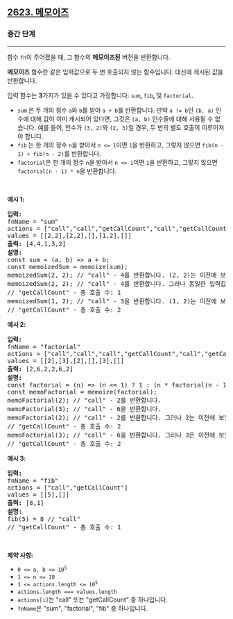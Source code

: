 <h2><a href="https://leetcode.com/problems/memoize">2623. 메모이즈</a></h2><h3>중간 단계</h3><hr><p>함수 <code>fn</code>이 주어졌을 때, 그 함수의 <strong>메모이즈된</strong> 버전을 반환합니다.</p>

<p><strong>메모이즈<sup></sup></strong> 함수란 같은 입력값으로 두 번 호출되지 않는 함수입니다. 대신에 캐시된 값을 반환합니다.</p>

<p>입력 함수는 <strong>3</strong>가지가 있을 수 있다고 가정합니다: <code>sum</code><strong>, </strong><code>fib</code><strong>, </strong>및 <code>factorial</code><strong>.</strong></p>

<ul>
	<li><code>sum</code><strong> </strong>은 두 개의 정수 <code>a</code>와 <code>b</code>를 받아 <code>a + b</code>를 반환합니다. 만약 <code>a != b</code>인 <code>(b, a)</code> 인수에 대해 값이 이미 캐시되어 있다면, 그것은 <code>(a, b)</code> 인수들에 대해 사용될 수 없습니다. 예를 들어, 인수가 <code>(3, 2)</code>와 <code>(2, 3)</code>일 경우, 두 번의 별도 호출이 이루어져야 합니다.</li>
	<li><code>fib</code><strong> </strong>는 한 개의 정수 <code>n</code>을 받아서 <code>n &lt;= 1</code>이면 <code>1</code>을 반환하고, 그렇지 않으면 <code>fib(n - 1) + fib(n - 2)</code>를 반환합니다.</li>
	<li><code>factorial</code>은 한 개의 정수 <code>n</code>을 받아서 <code>n &lt;= 1</code>이면 <code>1</code>을 반환하고, 그렇지 않으면 <code>factorial(n - 1) * n</code>을 반환합니다.</li>
</ul>

<p>&nbsp;</p>
<p><strong class="example">예시 1:</strong></p>

<pre>
<strong>입력:</strong>
fnName = &quot;sum&quot;
actions = [&quot;call&quot;,&quot;call&quot;,&quot;getCallCount&quot;,&quot;call&quot;,&quot;getCallCount&quot;]
values = [[2,2],[2,2],[],[1,2],[]]
<strong>출력:</strong> [4,4,1,3,2]
<strong>설명:</strong>
const sum = (a, b) =&gt; a + b;
const memoizedSum = memoize(sum);
memoizedSum(2, 2); // &quot;call&quot; - 4를 반환합니다. (2, 2)는 이전에 보지 않았기 때문에 sum()이 호출되었습니다.
memoizedSum(2, 2); // &quot;call&quot; - 4를 반환합니다. 그러나 동일한 입력값이 이전에 보았기 때문에 sum()은 호출되지 않았습니다.
// &quot;getCallCount&quot; - 총 호출 수: 1
memoizedSum(1, 2); // &quot;call&quot; - 3을 반환합니다. (1, 2)는 이전에 보지 않았기 때문에 sum()이 호출되었습니다.
// &quot;getCallCount&quot; - 총 호출 수: 2
</pre>

<p><strong class="example">예시 2:</strong></p>

<pre>
<strong>입력:
</strong>fnName = &quot;factorial&quot;
actions = [&quot;call&quot;,&quot;call&quot;,&quot;call&quot;,&quot;getCallCount&quot;,&quot;call&quot;,&quot;getCallCount&quot;]
values = [[2],[3],[2],[],[3],[]]
<strong>출력:</strong> [2,6,2,2,6,2]
<strong>설명:</strong>
const factorial = (n) =&gt; (n &lt;= 1) ? 1 : (n * factorial(n - 1));
const memoFactorial = memoize(factorial);
memoFactorial(2); // &quot;call&quot; - 2를 반환합니다.
memoFactorial(3); // &quot;call&quot; - 6을 반환합니다.
memoFactorial(2); // &quot;call&quot; - 2를 반환합니다. 그러나 2는 이전에 보았기 때문에 factorial은 호출되지 않았습니다.
// &quot;getCallCount&quot; - 총 호출 수: 2
memoFactorial(3); // &quot;call&quot; - 6을 반환합니다. 그러나 3은 이전에 보았기 때문에 factorial은 호출되지 않았습니다.
// &quot;getCallCount&quot; - 총 호출 수: 2
</pre>

<p><strong class="example">예시 3:</strong></p>

<pre>
<strong>입력:
</strong>fnName = &quot;fib&quot;
actions = [&quot;call&quot;,&quot;getCallCount&quot;]
values = [[5],[]]
<strong>출력:</strong> [8,1]
<strong>설명:
</strong>fib(5) = 8 // &quot;call&quot;
// &quot;getCallCount&quot; - 총 호출 수: 1
</pre>

<p>&nbsp;</p>
<p><strong>제약 사항:</strong></p>

<ul>
	<li><code>0 &lt;= a, b &lt;= 10<sup>5</sup></code></li>
	<li><code>1 &lt;= n &lt;= 10</code></li>
	<li><code>1 &lt;= actions.length &lt;= 10<sup>5</sup></code></li>
	<li><code>actions.length === values.length</code></li>
	<li><code>actions[i]</code>는 &quot;call&quot; 또는 &quot;getCallCount&quot; 중 하나입니다.</li>
	<li><code>fnName</code>은 &quot;sum&quot;, &quot;factorial&quot;, &quot;fib&quot; 중 하나입니다.</li>
</ul>